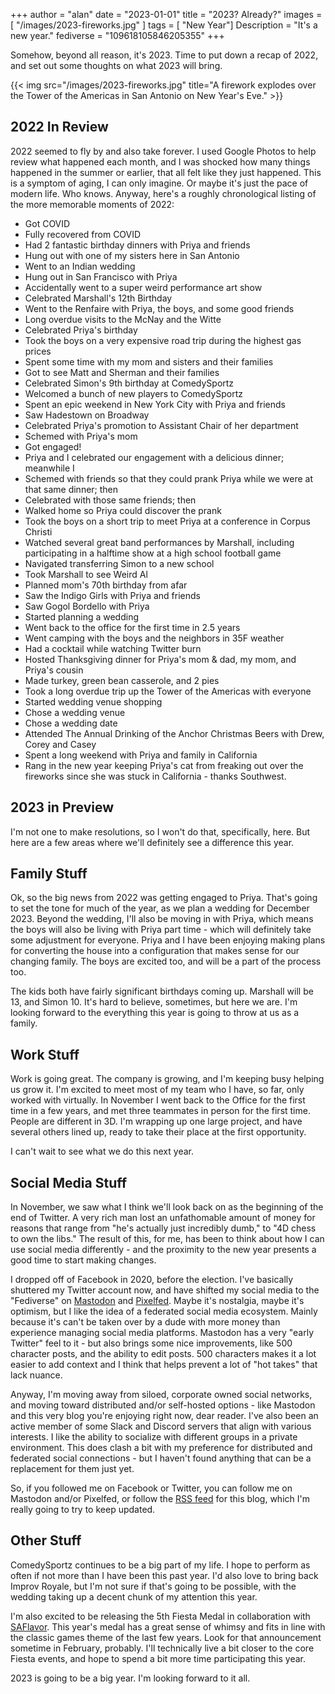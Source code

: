 +++
author = "alan"
date = "2023-01-01"
title = "2023? Already?"
images = [
"/images/2023-fireworks.jpg"
]
tags = [ "New Year"]
Description = "It's a new year."
fediverse = "109618105846205355"
+++

Somehow, beyond all reason, it's 2023. Time to put down a recap of 2022, and set out some thoughts on what 2023 will bring. 
<!--more-->

{{< img src="/images/2023-fireworks.jpg" title="A firework explodes over the Tower of the Americas in San Antonio on New Year's Eve." >}}

## 2022 In Review

2022 seemed to fly by and also take forever. I used Google Photos to help review what happened each month, and I was shocked how many things happened in the summer or earlier, that all felt like they just happened. This is a symptom of aging, I can only imagine. Or maybe it's just the pace of modern life. Who knows. Anyway, here's a roughly chronological listing of the more memorable moments of 2022:

* Got COVID
* Fully recovered from COVID
* Had 2 fantastic birthday dinners with Priya and friends
* Hung out with one of my sisters here in San Antonio
* Went to an Indian wedding
* Hung out in San Francisco with Priya
* Accidentally went to a super weird performance art show
* Celebrated Marshall's 12th Birthday
* Went to the Renfaire with Priya, the boys, and some good friends
* Long overdue visits to the McNay and the Witte
* Celebrated Priya's birthday
* Took the boys on a very expensive road trip during the highest gas prices
* Spent some time with my mom and sisters and their families
* Got to see Matt and Sherman and their families
* Celebrated Simon's 9th birthday at ComedySportz
* Welcomed a bunch of new players to ComedySportz
* Spent an epic weekend in New York City with Priya and friends
* Saw Hadestown on Broadway
* Celebrated Priya's promotion to Assistant Chair of her department
* Schemed with Priya's mom
* Got engaged!
* Priya and I celebrated our engagement with a delicious dinner; meanwhile I
* Schemed with friends so that they could prank Priya while we were at that same dinner; then
* Celebrated with those same friends; then
* Walked home so Priya could discover the prank
* Took the boys on a short trip to meet Priya at a conference in Corpus Christi
* Watched several great band performances by Marshall, including participating in a halftime show at a high school football game
* Navigated transferring Simon to a new school
* Took Marshall to see Weird Al
* Planned mom's 70th birthday from afar
* Saw the Indigo Girls with Priya and friends
* Saw Gogol Bordello with Priya 
* Started planning a wedding
* Went back to the office for the first time in 2.5 years
* Went camping with the boys and the neighbors in 35F weather
* Had a cocktail while watching Twitter burn
* Hosted Thanksgiving dinner for Priya's mom & dad, my mom, and Priya's cousin
* Made turkey, green bean casserole, and 2 pies
* Took a long overdue trip up the Tower of the Americas with everyone
* Started wedding venue shopping
* Chose a wedding venue
* Chose a wedding date
* Attended The Annual Drinking of the Anchor Christmas Beers with Drew, Corey and Casey
* Spent a long weekend with Priya and family in California
* Rang in the new year keeping Priya's cat from freaking out over the fireworks since she was stuck in California - thanks Southwest.

## 2023 in Preview

I'm not one to make resolutions, so I won't do that, specifically, here. But here are a few areas where we'll definitely see a difference this year. 

## Family Stuff

Ok, so the big news from 2022 was getting engaged to Priya. That's going to set the tone for much of the year, as we plan a wedding for December 2023. Beyond the wedding, I'll also be moving in with Priya, which means the boys will also be living with Priya part time - which will definitely take some adjustment for everyone. Priya and I have been enjoying making plans for converting the house into a configuration that makes sense for our changing family. The boys are excited too, and will be a part of the process too. 

The kids both have fairly significant birthdays coming up. Marshall will be 13, and Simon 10. It's hard to believe, sometimes, but here we are. I'm looking forward to the everything this year is going to throw at us as a family. 

## Work Stuff

Work is going great. The company is growing, and I'm keeping busy helping us grow it. I'm excited to meet most of my team who I have, so far, only worked with virtually. In November I went back to the Office for the first time in a few years, and met three teammates in person for the first time. People are different in 3D. I'm wrapping up one large project, and have several others lined up, ready to take their place at the first opportunity. 

I can't wait to see what we do this next year. 

## Social Media Stuff

In November, we saw what I think we'll look back on as the beginning of the end of Twitter. A very rich man lost an unfathomable amount of money for reasons that range from "he's actually just incredibly dumb," to "4D chess to own the libs." The result of this, for me, has been to think about how I can use social media differently - and the proximity to the new year presents a good time to start making changes. 

I dropped off of Facebook in 2020, before the election. I've basically shuttered my Twitter account now, and have shifted my social media to the "Fediverse" on [Mastodon](https://twit.social/@al) and [Pixelfed](https://pixelfed.social/@albush). Maybe it's nostalgia, maybe it's optimism, but I like the idea of a federated social media ecosystem. Mainly because it's can't be taken over by a dude with more money than experience managing social media platforms. Mastodon has a very "early Twitter" feel to it - but also brings some nice improvements, like 500 character posts, and the ability to edit posts. 500 characters makes it a lot easier to add context and I think that helps prevent a lot of "hot takes" that lack nuance. 

Anyway, I'm moving away from siloed, corporate owned social networks, and moving toward distributed and/or self-hosted options - like Mastodon and this very blog you're enjoying right now, dear reader. I've also been an active member of some Slack and Discord servers that align with various interests. I like the ability to socialize with different groups in a private environment. This does clash a bit with my preference for distributed and federated social connections - but I haven't found anything that can be a replacement for them just yet.

So, if you followed me on Facebook or Twitter, you can follow me on Mastodon and/or Pixelfed, or follow the [RSS feed](https://albush.com/index.xml) for this blog, which I'm really going to try to keep updated.

## Other Stuff

ComedySportz continues to be a big part of my life. I hope to perform as often if not more than I have been this past year. I'd also love to bring back Improv Royale, but I'm not sure if that's going to be possible, with the wedding taking up a decent chunk of my attention this year. 

I'm also excited to be releasing the 5th Fiesta Medal in collaboration with [SAFlavor](https://saflavor.com/category/festivals/fiesta-medals/). This year's medal has a great sense of whimsy and fits in line with the classic games theme of the last few years. Look for that announcement sometime in February, probably. I'll technically live a bit closer to the core Fiesta events, and hope to spend a bit more time participating this year. 

2023 is going to be a big year. I'm looking forward to it all. 